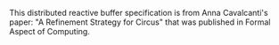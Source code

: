 This distributed reactive buffer specification is from Anna Cavalcanti's paper: "A Refinement Strategy for Circus" that was published in Formal Aspect of Computing.
